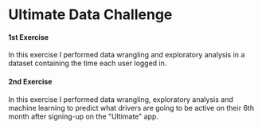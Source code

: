 # Ultimate Data Challenge

#### 1st Exercise
In this exercise I performed data wrangling and exploratory analysis in a dataset containing the time each user logged in.



#### 2nd Exercise
In this exercise I performed data wrangling, exploratory analysis and machine learning to predict what drivers are going to be active on their 6th month after signing-up on the "Ultimate" app.
